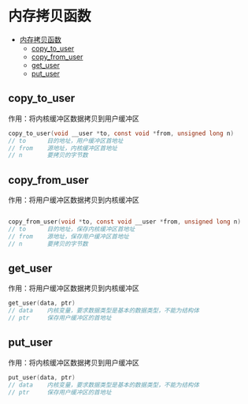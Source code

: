 
# 内存拷贝函数

- [内存拷贝函数](#内存拷贝函数)
  - [copy\_to\_user](#copy_to_user)
  - [copy\_from\_user](#copy_from_user)
  - [get\_user](#get_user)
  - [put\_user](#put_user)

## copy_to_user

作用：将内核缓冲区数据拷贝到用户缓冲区

```c
copy_to_user(void __user *to, const void *from, unsigned long n)
// to      目的地址，用户缓冲区首地址
// from    源地址，内核缓冲区首地址
// n       要拷贝的字节数
```

## copy_from_user

作用：将用户缓冲区数据拷贝到内核缓冲区

```c

copy_from_user(void *to, const void __user *from, unsigned long n)
// to      目的地址，保存内核缓冲区首地址
// from    源地址，保存用户缓冲区首地址
// n       要拷贝的字节数
```

## get_user

作用：将用户缓冲区数据拷贝到内核缓冲区

```c
get_user(data, ptr)
// data    内核变量，要求数据类型是基本的数据类型，不能为结构体
// ptr     保存用户缓冲区的首地址
```

## put_user

作用：将内核缓冲区数据拷贝到用户缓冲区

```c
put_user(data, ptr)
// data    内核变量，要求数据类型是基本的数据类型，不能为结构体
// ptr     保存用户缓冲区的首地址
```
